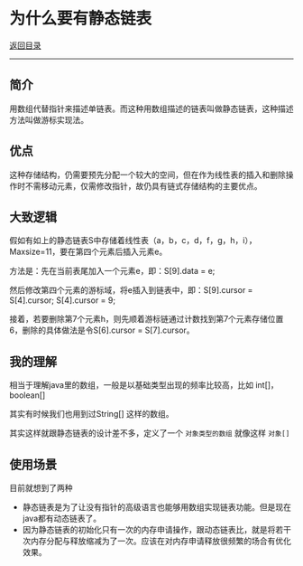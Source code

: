 # 为什么要有静态链表

[返回目录](../01-数据结构与算法.md)

---

## 简介

用数组代替指针来描述单链表。而这种用数组描述的链表叫做静态链表，这种描述方法叫做游标实现法。

## 优点

这种存储结构，仍需要预先分配一个较大的空间，但在作为线性表的插入和删除操作时不需移动元素，仅需修改指针，故仍具有链式存储结构的主要优点。

## 大致逻辑

假如有如上的静态链表S中存储着线性表（a，b，c，d，f，g，h，i），Maxsize=11，要在第四个元素后插入元素e。

方法是：先在当前表尾加入一个元素e，即：S[9].data = e;

然后修改第四个元素的游标域，将e插入到链表中，即：S[9].cursor = S[4].cursor; S[4].cursor = 9;

接着，若要删除第7个元素h，则先顺着游标链通过计数找到第7个元素存储位置6，删除的具体做法是令S[6].cursor = S[7].cursor。

## 我的理解

相当于理解java里的数组，一般是以基础类型出现的频率比较高，比如 int[]，boolean[]

其实有时候我们也用到过String[] 这样的数组。

其实这样就跟静态链表的设计差不多，定义了一个 `对象类型的数组` 就像这样 `对象[]`

## 使用场景

目前就想到了两种

- 静态链表是为了让没有指针的高级语言也能够用数组实现链表功能。但是现在java都有动态链表了。
- 因为静态链表的初始化只有一次的内存申请操作，跟动态链表比，就是将若干次内存分配与释放缩减为了一次。应该在对内存申请释放很频繁的场合有优化效果。
